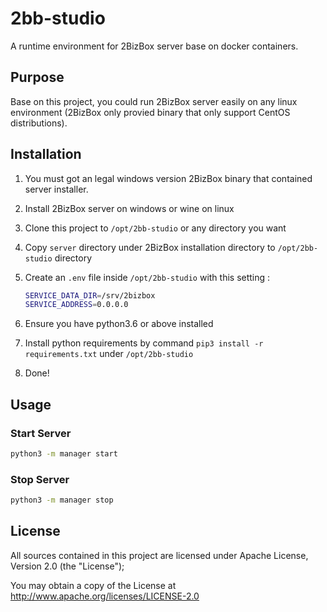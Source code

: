 # 2bb-studio

A runtime environment for 2BizBox server base on docker containers.

## Purpose

Base on this project, you could run 2BizBox server easily on any linux
environment (2BizBox only provied binary that only support CentOS
distributions).

## Installation

1. You must got an legal windows version 2BizBox binary that contained server
   installer.
2. Install 2BizBox server on windows or wine on linux
3. Clone this project to `/opt/2bb-studio` or any directory you want
4. Copy `server` directory under 2BizBox installation directory to
   `/opt/2bb-studio` directory
5. Create an `.env` file inside `/opt/2bb-studio` with this setting :

   ```bash
   SERVICE_DATA_DIR=/srv/2bizbox
   SERVICE_ADDRESS=0.0.0.0
   ```

6. Ensure you have python3.6 or above installed
7. Install python requirements by command `pip3 install -r requirements.txt`
   under `/opt/2bb-studio`
8. Done!

## Usage

### Start Server

```bash
python3 -m manager start
```

### Stop Server

```bash
python3 -m manager stop
```

## License

All sources contained in this project are licensed under Apache License,
Version 2.0 (the "License");

You may obtain a copy of the License at <http://www.apache.org/licenses/LICENSE-2.0>
